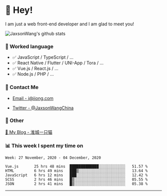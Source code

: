 # 👋 Hey!

I am just a web front-end developer and I am glad to meet you!

![JaxsonWang's github stats](https://github-readme-stats.vercel.app/api?username=JaxsonWang&&show_icons=true&&title_color=1abc9c&&icon_color=1abc9c)


### 📝 Worked language

- ✅ JavaScript / TypeScript / ...
- ✅ React Native / Flutter / UNI-App / Tora / ...
- ✅ Vue.js / React.js / ...
- ✅ Node.js / PHP / ...

### 📮 Contact Me

- [Email - i@iiong.com](mailto:i@iiong.com)

- [Twitter - @JaxsonWangChina](https://twitter.com/JaxsonWangChina)

### 🤪 Other

[📌 My Blog - 淮城一只猫](https://iiong.com)

### 📊 This week I spent my time on

<!--START_SECTION:waka-->
```text
Week: 27 November, 2020 - 04 December, 2020

Vue.js       25 hrs 48 mins  █████████████░░░░░░░░░░░░   51.57 % 
HTML         6 hrs 49 mins   ███▒░░░░░░░░░░░░░░░░░░░░░   13.64 % 
JavaScript   6 hrs 12 mins   ███░░░░░░░░░░░░░░░░░░░░░░   12.42 % 
SCSS         2 hrs 46 mins   █▒░░░░░░░░░░░░░░░░░░░░░░░   05.55 % 
JSON         2 hrs 41 mins   █▒░░░░░░░░░░░░░░░░░░░░░░░   05.38 % 
```
<!--END_SECTION:waka-->

---
